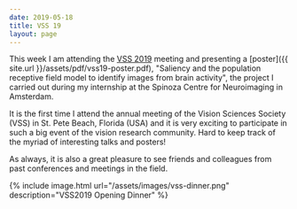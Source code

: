 ```yaml
---
date: 2019-05-18
title: VSS 19
layout: page
---
```

This week I am attending the [VSS 2019](https://www.visionsciences.org/general-information/) meeting and presenting a [poster]({{ site.url }}/assets/pdf/vss19-poster.pdf), "Saliency and the population receptive field model to identify images from brain activity", the project I carried out during my internship at the Spinoza Centre for Neuroimaging in Amsterdam.

It is the first time I attend the annual meeting of the Vision Sciences Society (VSS) in St. Pete Beach, Florida (USA) and it is very exciting to participate in such a big event of the vision research community. Hard to keep track of the myriad of interesting talks and posters! 

As always, it is also a great pleasure to see friends and colleagues from past conferences and meetings in the field.

{% include image.html url="/assets/images/vss-dinner.png" description="VSS2019 Opening Dinner" %}
